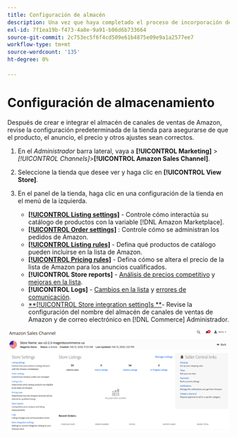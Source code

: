 ```yaml
---
title: Configuración de almacén
description: Una vez que haya completado el proceso de incorporación del canal de ventas de Amazon, revise y actualice el [!DNL Commerce] configuración de almacenamiento.
exl-id: 7f1ea19b-f473-4a8e-9a91-b06d6b733664
source-git-commit: 2c753ec5f6f4cd509e61b4875e09e9a1a2577ee7
workflow-type: tm+mt
source-wordcount: '135'
ht-degree: 0%

---
```


# Configuración de almacenamiento

Después de crear e integrar el almacén de canales de ventas de Amazon, revise la configuración predeterminada de la tienda para asegurarse de que el producto, el anuncio, el precio y otros ajustes sean correctos.

1. En el _Administrador_ barra lateral, vaya a **[!UICONTROL Marketing]** > _[!UICONTROL Channels]_>**[!UICONTROL Amazon Sales Channel]**.

1. Seleccione la tienda que desee ver y haga clic en **[!UICONTROL View Store]**.

1. En el panel de la tienda, haga clic en una configuración de la tienda en el menú de la izquierda.

   - [**[!UICONTROL Listing settings]**](./listing-settings.md) - Controle cómo interactúa su catálogo de productos con la variable [!DNL Amazon Marketplace].
   - [**[!UICONTROL Order settings]**](./order-settings.md) : Controle cómo se administran los pedidos de Amazon.
   - [**[!UICONTROL Listing rules]**](./listing-rules.md) - Defina qué productos de catálogo pueden incluirse en la lista de Amazon.
   - [**[!UICONTROL Pricing rules]**](./pricing-products.md) - Defina cómo se altera el precio de la lista de Amazon para los anuncios cualificados.
   - **[!UICONTROL Store reports]** - [Análisis de precios competitivo](./competitive-price-analysis.md) y [mejoras en la lista](./listing-improvements.md).
   - **[!UICONTROL Logs]** - [Cambios en la lista](./listing-changes-log.md) y [errores de comunicación](./communication-errors-log.md).
   - [**[!UICONTROL Store integration setting]s **](./store-integration-settings.md)- Revise la configuración del nombre del almacén de canales de ventas de Amazon y de correo electrónico en [!DNL Commerce] Administrador.

![Almacenar tablero](assets/ob-store-review.png)
